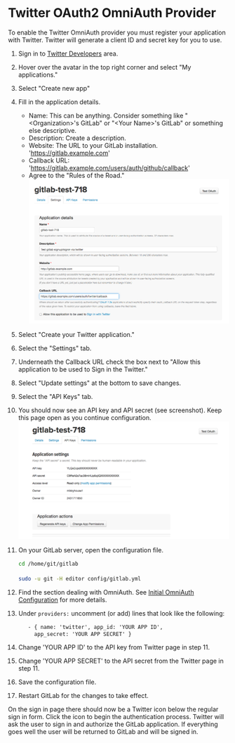 # Twitter OAuth2 OmniAuth Provider

To enable the Twitter OmniAuth provider you must register your application with Twitter. Twitter will generate a client
ID and secret key for you to use.

1. Sign in to [Twitter Developers](https://dev.twitter.com/) area.
2. Hover over the avatar in the top right corner and select "My applications."
3. Select "Create new app"
4. Fill in the application details.
    * Name: This can be anything. Consider something like "\<Organization\>'s GitLab" or "\<Your Name\>'s GitLab" or
    something else descriptive.
    * Description: Create a description.
    * Website: The URL to your GitLab installation. 'https://gitlab.example.com'
    * Callback URL: 'https://gitlab.example.com/users/auth/github/callback'
    * Agree to the "Rules of the Road."
    ![Twitter App Details](twitter_app_details.png)
6. Select "Create your Twitter application."
7. Select the "Settings" tab.
8. Underneath the Callback URL check the box next to "Allow this application to be used to Sign in the Twitter."
9. Select "Update settings" at the bottom to save changes.
10. Select the "API Keys" tab.
11. You should now see an API key and API secret (see screenshot). Keep this page open as you continue configuration.
![Twitter app](twitter_app_api_keys.png)
12. On your GitLab server, open the configuration file.

    ```sh
    cd /home/git/gitlab

    sudo -u git -H editor config/gitlab.yml
    ```

13. Find the section dealing with OmniAuth. See [Initial OmniAuth Configuration](README.md#initial-omniauth-configuration)
for more details.
14. Under `providers:` uncomment (or add) lines that look like the following:

    ```
       - { name: 'twitter', app_id: 'YOUR APP ID',
         app_secret: 'YOUR APP SECRET' }
    ```

15. Change 'YOUR APP ID' to the API key from Twitter page in step 11.
16. Change 'YOUR APP SECRET' to the API secret from the Twitter page in step 11.
17. Save the configuration file.
18. Restart GitLab for the changes to take effect.

On the sign in page there should now be a Twitter icon below the regular sign in form. Click the icon to begin the
authentication process. Twitter will ask the user to sign in and authorize the GitLab application. If everything goes well the user will be returned to GitLab and will be signed in.
